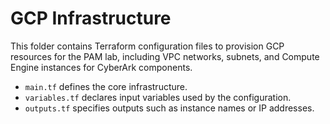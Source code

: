 # GCP Infrastructure

This folder contains Terraform configuration files to provision GCP resources for the PAM lab, including VPC networks, subnets, and Compute Engine instances for CyberArk components.

- `main.tf` defines the core infrastructure.
- `variables.tf` declares input variables used by the configuration.
- `outputs.tf` specifies outputs such as instance names or IP addresses.
